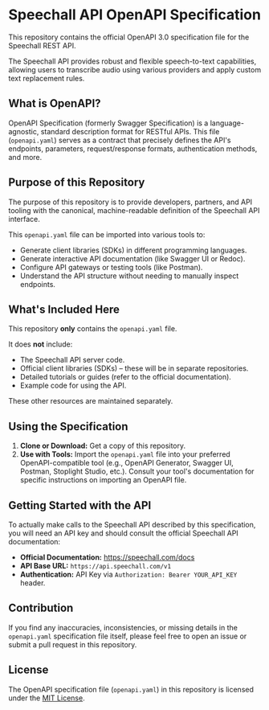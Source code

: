 # Speechall API OpenAPI Specification

This repository contains the official OpenAPI 3.0 specification file for the Speechall REST API.

The Speechall API provides robust and flexible speech-to-text capabilities, allowing users to transcribe audio using various providers and apply custom text replacement rules.

## What is OpenAPI?

OpenAPI Specification (formerly Swagger Specification) is a language-agnostic, standard description format for RESTful APIs. This file (`openapi.yaml`) serves as a contract that precisely defines the API's endpoints, parameters, request/response formats, authentication methods, and more.

## Purpose of this Repository

The purpose of this repository is to provide developers, partners, and API tooling with the canonical, machine-readable definition of the Speechall API interface.

This `openapi.yaml` file can be imported into various tools to:

*   Generate client libraries (SDKs) in different programming languages.
*   Generate interactive API documentation (like Swagger UI or Redoc).
*   Configure API gateways or testing tools (like Postman).
*   Understand the API structure without needing to manually inspect endpoints.

## What's Included Here

This repository **only** contains the `openapi.yaml` file.

It does **not** include:

*   The Speechall API server code.
*   Official client libraries (SDKs) – these will be in separate repositories.
*   Detailed tutorials or guides (refer to the official documentation).
*   Example code for using the API.

These other resources are maintained separately.

## Using the Specification

1.  **Clone or Download:** Get a copy of this repository.
2.  **Use with Tools:** Import the `openapi.yaml` file into your preferred OpenAPI-compatible tool (e.g., OpenAPI Generator, Swagger UI, Postman, Stoplight Studio, etc.). Consult your tool's documentation for specific instructions on importing an OpenAPI file.

## Getting Started with the API

To actually make calls to the Speechall API described by this specification, you will need an API key and should consult the official Speechall API documentation:

*   **Official Documentation:** https://speechall.com/docs
*   **API Base URL:** `https://api.speechall.com/v1`
*   **Authentication:** API Key via `Authorization: Bearer YOUR_API_KEY` header.

## Contribution

If you find any inaccuracies, inconsistencies, or missing details in the `openapi.yaml` specification file itself, please feel free to open an issue or submit a pull request in this repository.

## License

The OpenAPI specification file (`openapi.yaml`) in this repository is licensed under the [MIT License](LICENSE).